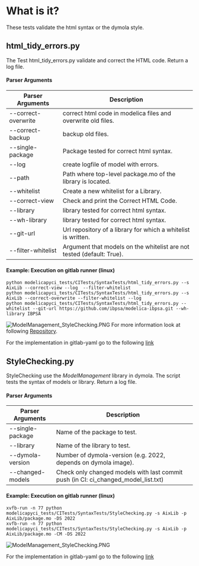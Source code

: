 # What is it?
These tests validate the html syntax or the dymola style.

## html_tidy_errors.py
The Test html_tidy_errors.py validate and correct the HTML code. 
Return a log file.
#### Parser Arguments
| Parser Arguments  | Description      | 
|-------------------| ------------------------- | 
| --correct-overwrite  |correct html code in modelica files and overwrite old files.|
| --correct-backup  | backup old files.|
| --single-package  | Package tested for correct html syntax.|
| --log | create logfile of model with errors.|
| --path  | Path where top-level package.mo of the library is located.|
| --whitelist | Create a new whitelist for a Library.|
| --correct-view  | Check and print the Correct HTML Code.|
| --library  | library tested for correct html syntax.|
| --wh-library | library tested for correct html syntax.|
| --git-url  | Url repository of a library for which a whitelist is written.|
| --filter-whitelist | Argument that models on the whitelist are not tested (default: True).|


#### Example: Execution on gitlab runner (linux)
    python modelicapyci_tests/CITests/SyntaxTests/html_tidy_errors.py --s AixLib --correct-view --log  --filter-whitelist
    python modelicapyci_tests/CITests/SyntaxTests/html_tidy_errors.py --s AixLib --correct-overwrite --filter-whitelist --log
    python modelicapyci_tests/CITests/SyntaxTests/html_tidy_errors.py --whitelist --git-url https://github.com/ibpsa/modelica-ibpsa.git --wh-library IBPSA

![ModelManagement_StyleChecking.PNG](../../Documentation/Images/HTMLProcess.png)
For more information look at following [Repository](https://github.com/RWTH-EBC/HTML-Tidy-Modelica).

For the implementation in gitlab-yaml go to the following [link](https://git.rwth-aachen.de/EBC/EBC_all/gitlab_ci/templates/-/tree/AixLib/dymola-ci-tests/ci_templates)
## StyleChecking.py
StyleChecking use the *ModelManagement* library in dymola. The script tests the syntax of models or library. 
Return a log file. 
#### Parser Arguments
| Parser Arguments  | Description      | 
|-------------------| ------------------------- | 
| --single-package  | Name of the package to test.|
| --library         | Name of the library to test.|
| --dymola-version  | Number of dymola-version (e.g. 2022, depends on dymola image). |
| --changed-models  | Check only changed models with last commit push (in CI: ci_changed_model_list.txt)|

#### Example: Execution on gitlab runner (linux)
    xvfb-run -n 77 python modelicapyci_tests/CITests/SyntaxTests/StyleChecking.py -s AixLib -p AixLib/package.mo -DS 2022
    xvfb-run -n 77 python modelicapyci_tests/CITests/SyntaxTests/StyleChecking.py -s AixLib -p AixLib/package.mo -CM -DS 2022

![ModelManagement_StyleChecking.PNG](../../Documentation/Images/ModelManagement_StyleChecking.PNG)

For the implementation in gitlab-yaml go to the following [link](https://git.rwth-aachen.de/EBC/EBC_all/gitlab_ci/templates/-/tree/AixLib/dymola-ci-tests/ci_templates)













